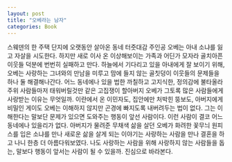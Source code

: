 ```yaml
---
layout: post
title: "오베라는 남자"
categories: Book
---
```


스웨덴의 한 주택 단지에 오랫동안 살아온 동네 터줏대감 주인공 오베는 아내 소냐를 잃고 자살을 시도한다. 하지만 새로 이사 온 이상해보이는 가족과 어딘가 모자라 골치아픈 이웃들 덕분에 번번히 실패하고 만다. 하늘에서 기다리고 있을 아내에게 잘 보이기 위해, 오베는 사랑하는 그녀와의 만남을 미루고 맘에 들지 않는 골칫덩이 이웃들의 문제들을 하나 둘 해결해나간다.
어느 동네에나 있을 법한 까칠하고 고지식한, 정의감에 불타올라 주위 사람들마저 태워버릴것만 같은 고집쟁이 할아버지 오베가 그토록 많은 사람들에게 사랑받는 이유는 무엇일까. 이란에서 온 이민자도, 집안에만 처박힌 뚱보도, 아버지에게 비밀인 게이도 오베는 이해하지 않지만 곤경에 빠지도록 내버려두는 법이 없다. 그는 이해한다는 말보단 문제가 있으면 도와주는 행동이 앞선 사람이다. 이런 사람이 결코 어느 동네에나 있을리가 없다.
아버지가 물려준 무채색 삶을 살던 오베가 화려한 꽃무늬 원피스를 입은 소냐를 만나 새로운 삶을 살게 되는 이야기는 사랑하는 사람을 만나 결혼을 하고 나니 한층 더 아름다워보였다. 나도 사랑하는 사람을 위해 사랑하지 않는 사람들을 돕는, 말보다 행동이 앞서는 사람이 될 수 있을까. 진심으로 바라본다.